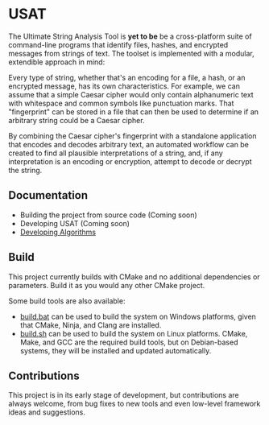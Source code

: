 # USAT
The Ultimate String Analysis Tool is **yet to be** be a cross-platform suite of command-line programs that identify files, hashes, and encrypted messages from strings of text. The toolset is implemented with a modular, extendible approach in mind:

Every type of string, whether that's an encoding for a file, a hash, or an encrypted message, has its own characteristics. For example, 
we can assume that a simple Caesar cipher would only contain alphanumeric text with whitespace and common symbols like punctuation marks. That "fingerprint" can be stored in a file that can then be used to determine if an arbitrary string could be a Caesar cipher.

By combining the Caesar cipher's fingerprint with a standalone application that encodes and decodes arbitrary text, an automated workflow can be created to find all plausible interpretations of a string, and, if any interpretation is an encoding or encryption, attempt to decode or decrypt the string.

## Documentation
* Building the project from source code (Coming soon)
* Developing USAT (Coming soon)
* [Developing Algorithms](about/Algorithms.md)

## Build
This project currently builds with CMake and no additional dependencies or parameters. Build it as you would any other CMake project.

Some build tools are also available:
* [build.bat](build.bat) can be used to build the system on Windows platforms, given that CMake, Ninja, and Clang are installed.
* [build.sh](build.bat) can be used to build the system on Linux platforms. CMake, Make, and GCC are the required build tools, but on Debian-based systems, they will be installed and updated automatically.

## Contributions
This project is in its early stage of development, but contributions are always welcome, from bug fixes to new tools and even low-level framework ideas and suggestions.

